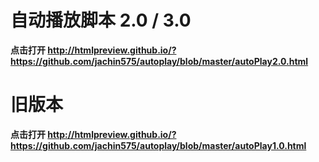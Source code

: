 # 自动播放脚本 2.0 / 3.0

**点击打开 http://htmlpreview.github.io/?https://github.com/jachin575/autoplay/blob/master/autoPlay2.0.html**


# 旧版本
**点击打开 http://htmlpreview.github.io/?https://github.com/jachin575/autoplay/blob/master/autoPlay1.0.html**

